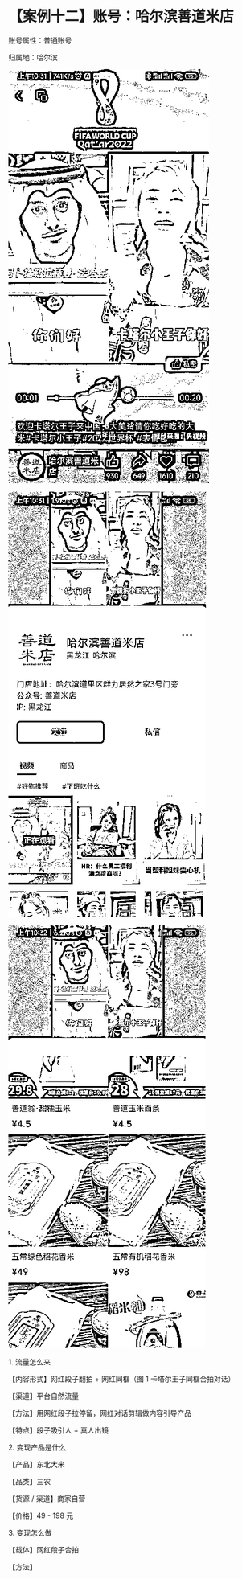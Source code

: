 # 【案例十二】账号：哈尔滨善道米店

账号属性：普通账号

归属地：哈尔滨

![](img/4ed5dc16b8c03f2f4cf89ac533fc5613.png)

![](img/b459773e5db2b0f757c9c57ce385f4a1.png)

![](img/b30e2e74471d84f97027e88721229ba3.png)

1\. 流量怎么来

【内容形式】网红段子翻拍 + 网红同框（图 1 卡塔尔王子同框合拍对话）

【渠道】平台自然流量

【方法】用网红段子拉停留，网红对话剪辑做内容引导产品

【特点】段子吸引人 + 真人出镜

2\. 变现产品是什么

【产品】东北大米

【品类】三农

【货源 / 渠道】商家自营

【价格】49 - 198 元

3\. 变现怎么做

【载体】网红段子合拍

【方法】